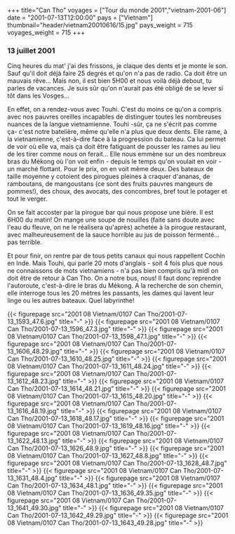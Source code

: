 +++
title="Can Tho"
voyages = ["Tour du monde 2001","vietnam-2001-06"]
date = "2001-07-13T12:00:00"
pays = ["Vietnam"]
thumbnail="header/vietnam20010616/15.jpg"
pays_weight = 715
voyages_weight = 715
+++
### 13 juillet 2001

Cinq heures du mat' j'ai des frissons, je claque des dents et je monte le son. 
Sauf qu'il doit déjà faire 25 degrés et qu'on n'a pas de radio. Ca doit être 
un mauvais rêve... Mais non, il est bien 5H00 et nous voilà déjà debout, tu 
parles de vacances. Je suis sûr qu'on n'aurait pas été obligé de se lever si 
tôt dans les Vosges...

En effet, on a rendez-vous avec Touhi. C'est du moins ce qu'on a compris avec 
nos pauvres oreilles incapables de distinguer toutes les nombreuses nuances 
de la langue vietnamienne. Touhi -sûr, ça ne s'écrit pas comme ça- c'est notre 
batelière, même qu'elle n'a plus que deux dents. Elle rame, à la vietnamienne, 
c'est-à-dire face à la progression du bateau. Ca lui permet de voir où elle 
va, mais ça doit être fatiguant de pousser les rames au lieu de les tirer comme 
nous on ferait... Elle nous emmène sur un des nombreux bras du Mékong où l'on 
voit enfin - depuis le temps qu'on voulait en voir - un marché flottant. Pour 
le prix, on en voit même deux. Des bateaux de taille moyenne y cotoient des 
pirogues pleines à craquer d'ananas, de ramboutans, de mangoustans (ce sont 
des fruits pauvres mangeurs de pommes!), des choux, des avocats, des concombres, 
bref tout le potager et tout le verger.

On se fait accoster par la pirogue bar qui nous propose une bière. Il est 6H00 
du matin! On mange une soupe de nouilles (faite sans doute avec l'eau du fleuve, 
on ne le réalisera qu'après) achetée à la pirogue restaurant, avec malheureusement 
de la sauce horrible au jus de poisson fermenté... pas terrible.

Et pour finir, on rentre par de tous petits canaux qui nous rappellent Cochin 
en Inde. Mais Touhi, qui parle 20 mots d'anglais - soit 4 fois plus que nous 
ne connaissons de mots vietnamiens - n'a pas bien compris qu'à midi on doit 
être de retour à Can Tho. On a notre bus, nous! Il faut donc reprendre l'autoroute, 
c'est-à-dire le bras du Mékong. A la recherche de son chemin, elle interroge 
tous les 20 mètres les passants, les dames qui lavent leur linge ou les autres 
bateaux. Quel labyrinthe!


<div id="TOTO">{{< figurepage src="2001 08 Vietnam/0107 Can Tho/2001-07-13_1593_47.6.jpg" title="-"  >}}
{{< figurepage src="2001 08 Vietnam/0107 Can Tho/2001-07-13_1596_47.3.jpg" title="-"  >}}
{{< figurepage src="2001 08 Vietnam/0107 Can Tho/2001-07-13_1598_47.1.jpg" title="-"  >}}
{{< figurepage src="2001 08 Vietnam/0107 Can Tho/2001-07-13_1606_48.29.jpg" title="-"  >}}
{{< figurepage src="2001 08 Vietnam/0107 Can Tho/2001-07-13_1610_48.25.jpg" title="-"  >}}
{{< figurepage src="2001 08 Vietnam/0107 Can Tho/2001-07-13_1611_48.24.jpg" title="-"  >}}
{{< figurepage src="2001 08 Vietnam/0107 Can Tho/2001-07-13_1612_48.23.jpg" title="-"  >}}
{{< figurepage src="2001 08 Vietnam/0107 Can Tho/2001-07-13_1614_48.21.jpg" title="-"  >}}
{{< figurepage src="2001 08 Vietnam/0107 Can Tho/2001-07-13_1615_48.20.jpg" title="-"  >}}
{{< figurepage src="2001 08 Vietnam/0107 Can Tho/2001-07-13_1616_48.19.jpg" title="-"  >}}
{{< figurepage src="2001 08 Vietnam/0107 Can Tho/2001-07-13_1618_48.17.jpg" title="-"  >}}
{{< figurepage src="2001 08 Vietnam/0107 Can Tho/2001-07-13_1619_48.16.jpg" title="-"  >}}
{{< figurepage src="2001 08 Vietnam/0107 Can Tho/2001-07-13_1622_48.13.jpg" title="-"  >}}
{{< figurepage src="2001 08 Vietnam/0107 Can Tho/2001-07-13_1626_48.9.jpg" title="-"  >}}
{{< figurepage src="2001 08 Vietnam/0107 Can Tho/2001-07-13_1627_48.8.jpg" title="-"  >}}
{{< figurepage src="2001 08 Vietnam/0107 Can Tho/2001-07-13_1628_48.7.jpg" title="-"  >}}
{{< figurepage src="2001 08 Vietnam/0107 Can Tho/2001-07-13_1631_48.4.jpg" title="-"  >}}
{{< figurepage src="2001 08 Vietnam/0107 Can Tho/2001-07-13_1634_48.1.jpg" title="-"  >}}
{{< figurepage src="2001 08 Vietnam/0107 Can Tho/2001-07-13_1636_49.35.jpg" title="-"  >}}
{{< figurepage src="2001 08 Vietnam/0107 Can Tho/2001-07-13_1641_49.30.jpg" title="-"  >}}
{{< figurepage src="2001 08 Vietnam/0107 Can Tho/2001-07-13_1642_49.29.jpg" title="-"  >}}
{{< figurepage src="2001 08 Vietnam/0107 Can Tho/2001-07-13_1643_49.28.jpg" title="-"  >}}
</DIV>

